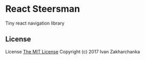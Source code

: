 # React Steersman

Tiny react navigation library

## License
License [The MIT License](http://opensource.org/licenses/MIT)
Copyright (c) 2017 Ivan Zakharchanka

